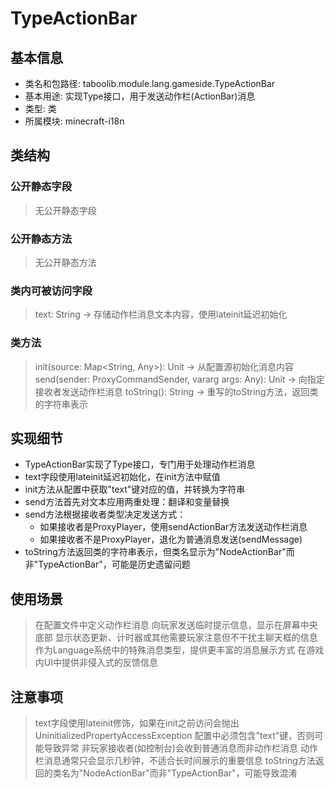 # TypeActionBar
## 基本信息
- 类名和包路径: taboolib.module.lang.gameside.TypeActionBar
- 基本用途: 实现Type接口，用于发送动作栏(ActionBar)消息
- 类型: 类
- 所属模块: minecraft-i18n

## 类结构
### 公开静态字段
> 无公开静态字段

### 公开静态方法
> 无公开静态方法

### 类内可被访问字段
> text: String -> 存储动作栏消息文本内容，使用lateinit延迟初始化

### 类方法
> init(source: Map<String, Any>): Unit -> 从配置源初始化消息内容
> send(sender: ProxyCommandSender, vararg args: Any): Unit -> 向指定接收者发送动作栏消息
> toString(): String -> 重写的toString方法，返回类的字符串表示

## 实现细节
- TypeActionBar实现了Type接口，专门用于处理动作栏消息
- text字段使用lateinit延迟初始化，在init方法中赋值
- init方法从配置中获取"text"键对应的值，并转换为字符串
- send方法首先对文本应用两重处理：翻译和变量替换
- send方法根据接收者类型决定发送方式：
  - 如果接收者是ProxyPlayer，使用sendActionBar方法发送动作栏消息
  - 如果接收者不是ProxyPlayer，退化为普通消息发送(sendMessage)
- toString方法返回类的字符串表示，但类名显示为"NodeActionBar"而非"TypeActionBar"，可能是历史遗留问题

## 使用场景
> 在配置文件中定义动作栏消息
> 向玩家发送临时提示信息，显示在屏幕中央底部
> 显示状态更新、计时器或其他需要玩家注意但不干扰主聊天框的信息
> 作为Language系统中的特殊消息类型，提供更丰富的消息展示方式
> 在游戏内UI中提供非侵入式的反馈信息

## 注意事项
> text字段使用lateinit修饰，如果在init之前访问会抛出UninitializedPropertyAccessException
> 配置中必须包含"text"键，否则可能导致异常
> 非玩家接收者(如控制台)会收到普通消息而非动作栏消息
> 动作栏消息通常只会显示几秒钟，不适合长时间展示的重要信息
> toString方法返回的类名为"NodeActionBar"而非"TypeActionBar"，可能导致混淆

